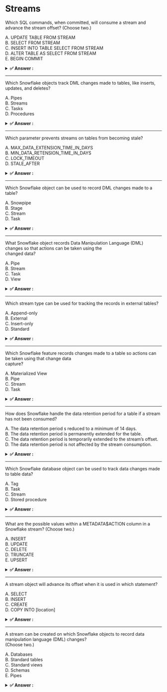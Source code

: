 # Streams                                                                                                                                                                                                                                                                                        
Which SQL commands, when committed, will consume a stream and advance the stream offset? (Choose two.)                                                                                                                                                                                           
                                                                                                                                                                                                                                                                                                 
A. UPDATE TABLE FROM STREAM<br>B. SELECT FROM STREAM<br>C. INSERT INTO TABLE SELECT FROM STREAM<br>D. ALTER TABLE AS SELECT FROM STREAM<br>E. BEGIN COMMIT                                                                                                                                       
                                                                                                                                                                                                                                                                                                 
<details>                                                                                                                                                                                                                                                                                        
<summary><strong>✅ Answer : </strong></summary>                                                                                                                                                                                                                                                 
<strong>A, C</strong>                                                                                                                                                                                                                                                                            
                                                                                                                                                                                                                                                                                                 
Here's a detailed justification for why options A and C are the correct answers, while options B, D, and E are                                                                                                                                                                                   
incorrect, regarding Snowflake stream consumption and offset advancement:Correct Answers: A and C                                                                                                                                                                                                
A. UPDATE TABLE FROM STREAM: When an UPDATE statement incorporates data from a stream, Snowflake                                                                                                                                                                                                 
processes the new data entries within the stream and applies the updates to the target table. The act of                                                                                                                                                                                         
applying these changes effectively consumes the stream data that was read by the UPDATE command. Upon                                                                                                                                                                                            
successful commit of the transaction, the stream's offset is advanced, marking that data as processed.                                                                                                                                                                                           
C. INSERT INTO TABLE SELECT FROM STREAM: Similar to the UPDATE statement, using INSERT with a                                                                                                                                                                                                    
SELECT from a stream causes Snowflake to read and insert the stream's data into the specified table. The                                                                                                                                                                                         
stream's data is consumed as it is incorporated into the table. When the transaction containing the INSERT                                                                                                                                                                                       
command is committed, the stream's offset progresses.                                                                                                                                                                                                                                            
Incorrect Answers: B, D, and E                                                                                                                                                                                                                                                                   
B. SELECT FROM STREAM: A SELECT statement, used to query a stream, only reads the stream's data. It                                                                                                                                                                                              
doesn't perform any modifications or consume the data. The stream's offset remains unchanged after a                                                                                                                                                                                             
SELECT operation as the data is not moved or transformed in a way that requires consumption.                                                                                                                                                                                                     
D. ALTER TABLE AS SELECT FROM STREAM: The ALTER TABLE AS SELECT command recreates or                                                                                                                                                                                                             
modifies the target table based on the results of the SELECT. While the SELECT part of this operation does                                                                                                                                                                                       
read from a stream, the ALTER TABLE part does not consume stream data for its modification. This command                                                                                                                                                                                         
will read stream data to create new table structure, but the data that this table gets is based on the query                                                                                                                                                                                     
made from it. Therefore the stream offset will NOT be advanced.                                                                                                                                                                                                                                  
E. BEGIN COMMIT: BEGIN and COMMIT are transactional control statements. BEGIN initiates a transaction,                                                                                                                                                                                           
and COMMIT concludes it by permanently saving the changes made within the transaction. These commands                                                                                                                                                                                            
are necessary for any data manipulation that will advance the stream offset but they, themselves, do not                                                                                                                                                                                         
directly consume stream data. They allow other statements to do so.                                                                                                                                                                                                                              
Key Concept: Stream Consumption                                                                                                                                                                                                                                                                  
In Snowflake, a stream acts as a change data capture (CDC) mechanism. It tracks changes made to a source                                                                                                                                                                                         
table. SQL commands that consume the stream are those that move or transform the data from the stream to                                                                                                                                                                                         
another location. Commands which only query the stream do not consume the stream. When a transaction                                                                                                                                                                                             
including a stream-consuming command is committed, the stream's internal offset moves forward, marking                                                                                                                                                                                           
that the processed data has been read and prevents it from being read again. If the transaction was to be                                                                                                                                                                                        
rolled back the stream offset would not move. This provides transactional consistency.                                                                                                                                                                                                           
Authoritative Links:                                                                                                                                                                                                                                                                             
Snowflake Streams Documentation: https://docs.snowflake.com/en/sql-reference/sql/create-stream.html                                                                                                                                                                                              
Snowflake Stream Consumption and Offsets: https://docs.snowflake.com/en/sql-reference/sql/createstream.html#stream-consumption                                                                                                                                                                   
</details>                                                                                                                                                                                                                                                                                       
                                                                                                                                                                                                                                                                                                 
                                                                                                                                                                                                                                                                                                 
---                                                                                                                                                                                                                                                                                              
Which Snowflake objects track DML changes made to tables, like inserts, updates, and deletes?                                                                                                                                                                                                    
                                                                                                                                                                                                                                                                                                 
A. Pipes<br>B. Streams<br>C. Tasks<br>D. Procedures                                                                                                                                                                                                                                              
                                                                                                                                                                                                                                                                                                 
<details>                                                                                                                                                                                                                                                                                        
<summary><strong>✅ Answer : </strong></summary>                                                                                                                                                                                                                                                 
<strong>B</strong>                                                                                                                                                                                                                                                                               
                                                                                                                                                                                                                                                                                                 
Here's a detailed justification for why Streams are the correct answer:                                                                                                                                                                                                                          
Streams in Snowflake are designed specifically to track Data Manipulation Language (DML) changes made to                                                                                                                                                                                         
tables, providing a change data capture (CDC) mechanism. When inserts, updates, or deletes occur on a                                                                                                                                                                                            
source table, the stream records these changes. A stream only tracks changes; it does not store the entire                                                                                                                                                                                       
source table's data. This makes streams an efficient way to monitor data modifications without the overhead                                                                                                                                                                                      
of duplicating the entire table.                                                                                                                                                                                                                                                                 
Pipes, on the other hand, are used for continuous data ingestion. They automate the process of loading data                                                                                                                                                                                      
from external stages into Snowflake tables but do not track DML changes after the data has been loaded.                                                                                                                                                                                          
Tasks are used to schedule SQL statements, including data transformations and loading, but they do not                                                                                                                                                                                           
inherently track DML changes on a table in the way streams do. Procedures are stored blocks of SQL code                                                                                                                                                                                          
that can perform various operations, but like Tasks, they don't automatically track DML changes; custom logic                                                                                                                                                                                    
would need to be written to achieve such tracking. Streams track what rows have changed, including whichwere inserted, deleted, or updated, along with metadata about the changes.                                                                                                               
Therefore, only Streams have the built-in capability to track the specified types of DML operations.                                                                                                                                                                                             
Refer to the following documentation for further clarification:                                                                                                                                                                                                                                  
Snowflake Streams: https://docs.snowflake.com/en/user-guide/streams.html                                                                                                                                                                                                                         
Snowflake Pipes: https://docs.snowflake.com/en/user-guide/data-load-snowpipe-intro.html                                                                                                                                                                                                          
Snowflake Tasks: https://docs.snowflake.com/en/user-guide/tasks-intro.html                                                                                                                                                                                                                       
Snowflake Procedures: https://docs.snowflake.com/en/sql-reference/stored-procedures-overview.html                                                                                                                                                                                                
</details>                                                                                                                                                                                                                                                                                       
                                                                                                                                                                                                                                                                                                 
                                                                                                                                                                                                                                                                                                 
---                                                                                                                                                                                                                                                                                              
Which parameter prevents streams on tables from becoming stale?                                                                                                                                                                                                                                  
                                                                                                                                                                                                                                                                                                 
A. MAX_DATA_EXTENSION_TIME_IN_DAYS<br>B. MIN_DATA_RETENSION_TIME_IN_DAYS<br>C. LOCK_TIMEOUT<br>D. STALE_AFTER                                                                                                                                                                                    
                                                                                                                                                                                                                                                                                                 
<details>                                                                                                                                                                                                                                                                                        
<summary><strong>✅ Answer : </strong></summary>                                                                                                                                                                                                                                                 
<strong>A</strong>                                                                                                                                                                                                                                                                               
                                                                                                                                                                                                                                                                                                 
The correct answer is A. MAX_DATA_EXTENSION_TIME_IN_DAYS. Streams in Snowflake track changes to                                                                                                                                                                                                  
tables, providing a way to implement change data capture (CDC). When a table is modified, the stream records                                                                                                                                                                                     
these changes. However, streams can become "stale" if they are not consumed within a certain period. This                                                                                                                                                                                        
staleness occurs because Snowflake may purge historical data, including the change tracking information                                                                                                                                                                                          
needed by the stream.                                                                                                                                                                                                                                                                            
The MAX_DATA_EXTENSION_TIME_IN_DAYS parameter, configurable at the table level, prevents streams                                                                                                                                                                                                 
from becoming stale by controlling the maximum number of days that the historical change tracking data is                                                                                                                                                                                        
retained. By extending the retention period, the stream can be consumed even if it hasn't been read for a                                                                                                                                                                                        
longer duration. If the stream isn’t consumed within this period, it might become stale, and queries on the                                                                                                                                                                                      
stream will then fail.                                                                                                                                                                                                                                                                           
Options B, C, and D are not related to preventing stream staleness. MIN_DATA_RETENTION_TIME_IN_DAYS                                                                                                                                                                                              
(B) defines the minimum number of days that historical data is retained, but doesn't control change tracking                                                                                                                                                                                     
for streams specifically. LOCK_TIMEOUT (C) is related to session locking, not data retention. STALE_AFTER                                                                                                                                                                                        
(D) isn’t a standard Snowflake parameter related to stream behavior. Therefore,                                                                                                                                                                                                                  
MAX_DATA_EXTENSION_TIME_IN_DAYS is the only option that directly impacts the ability of streams to                                                                                                                                                                                               
function correctly over time. Properly managing this setting is crucial for reliable CDC implementations.                                                                                                                                                                                        
Snowflake Documentation on StreamsSnowflake Documentation on Data Retention                                                                                                                                                                                                                      
</details>                                                                                                                                                                                                                                                                                       
                                                                                                                                                                                                                                                                                                 
                                                                                                                                                                                                                                                                                                 
---                                                                                                                                                                                                                                                                                              
Which Snowflake object can be used to record DML changes made to a table?                                                                                                                                                                                                                        
                                                                                                                                                                                                                                                                                                 
A. Snowpipe<br>B. Stage<br>C. Stream<br>D. Task                                                                                                                                                                                                                                                  
                                                                                                                                                                                                                                                                                                 
<details>                                                                                                                                                                                                                                                                                        
<summary><strong>✅ Answer : </strong></summary>                                                                                                                                                                                                                                                 
<strong>C</strong>                                                                                                                                                                                                                                                                               
                                                                                                                                                                                                                                                                                                 
The correct answer is C. Stream. Streams in Snowflake are database objects designed specifically to track                                                                                                                                                                                        
Data Manipulation Language (DML) changes made to tables, views, or external tables. They act as change                                                                                                                                                                                           
data capture (CDC) mechanisms, recording inserts, updates, and deletes. Unlike Snowpipes, which are used                                                                                                                                                                                         
for continuous data loading, streams focus on tracking changes to existing data. Stages, on the other hand,                                                                                                                                                                                      
are file storage locations and are not involved in tracking data modifications. Tasks are for scheduling SQL                                                                                                                                                                                     
operations and do not inherently record DML changes. A stream maintains a record of the changes,                                                                                                                                                                                                 
essentially a change log, that can be queried and processed, enabling downstream applications and                                                                                                                                                                                                
processes to consume the changes since a specific point in time. This makes them ideal for scenarios                                                                                                                                                                                             
requiring data auditing, replication, or incremental data processing. Streams do not store data themselves;                                                                                                                                                                                      
they maintain a set of metadata referencing the data changes. When a stream is queried, it returns the delta                                                                                                                                                                                     
in data modifications, not the entire table’s content. Consequently, streams allow for efficient, differential                                                                                                                                                                                   
processing of table changes.                                                                                                                                                                                                                                                                     
For further details, consult the official Snowflake documentation:                                                                                                                                                                                                                               
https://docs.snowflake.com/en/user-guide/streams-intro                                                                                                                                                                                                                                           
</details>                                                                                                                                                                                                                                                                                       
                                                                                                                                                                                                                                                                                                 
                                                                                                                                                                                                                                                                                                 
---                                                                                                                                                                                                                                                                                              
What Snowflake object records Data Manipulation Language (DML) changes so that actions can be taken using the                                                                                                                                                                                    
changed data?                                                                                                                                                                                                                                                                                    
                                                                                                                                                                                                                                                                                                 
A. Pipe<br>B. Stream<br>C. Task<br>D. View                                                                                                                                                                                                                                                       
                                                                                                                                                                                                                                                                                                 
<details>                                                                                                                                                                                                                                                                                        
<summary><strong>✅ Answer : </strong></summary>                                                                                                                                                                                                                                                 
<strong>B</strong>                                                                                                                                                                                                                                                                               
                                                                                                                                                                                                                                                                                                 
Streams are the Snowflake objects that track Data Manipulation Language (DML) changes made to tables.                                                                                                                                                                                            
They record metadata about changes such as inserts, updates, and deletes. This change data capture (CDC)                                                                                                                                                                                         
functionality allows downstream processes to act upon only the changed data, rather than re-processing                                                                                                                                                                                           
entire tables. When a DML operation occurs on a base table, a stream effectively captures the "before" and                                                                                                                                                                                       
"after" images of modified rows. This information is then available for querying and consumption, providing a                                                                                                                                                                                    
way to incrementally process changes. Streams are crucial for implementing efficient data pipelines, enabling                                                                                                                                                                                    
near real-time analysis or triggering further automated actions. They also facilitate auditing and tracking data                                                                                                                                                                                 
modifications. Pipes, on the other hand, are used for loading data from external stages. Tasks automate SQL                                                                                                                                                                                      
statements or stored procedures on a schedule. Views are virtual tables based on queries. Hence, streams are                                                                                                                                                                                     
the correct option for tracking DML changes.                                                                                                                                                                                                                                                     
Relevant Documentation:                                                                                                                                                                                                                                                                          
Snowflake Streams                                                                                                                                                                                                                                                                                
Understanding Change Data Capture with Snowflake Streams                                                                                                                                                                                                                                         
</details>                                                                                                                                                                                                                                                                                       
                                                                                                                                                                                                                                                                                                 
                                                                                                                                                                                                                                                                                                 
---                                                                                                                                                                                                                                                                                              
Which stream type can be used for tracking the records in external tables?                                                                                                                                                                                                                       
                                                                                                                                                                                                                                                                                                 
A. Append-only<br>B. External<br>C. Insert-only<br>D. Standard                                                                                                                                                                                                                                   
                                                                                                                                                                                                                                                                                                 
<details>                                                                                                                                                                                                                                                                                        
<summary><strong>✅ Answer : </strong></summary>                                                                                                                                                                                                                                                 
<strong>C</strong>                                                                                                                                                                                                                                                                               
                                                                                                                                                                                                                                                                                                 
The correct answer is C. Insert-only. Here's why: Snowflake streams are designed to track changes in tables,                                                                                                                                                                                     
enabling Change Data Capture (CDC) functionality. Different stream types cater to specific use cases. A                                                                                                                                                                                          
standard stream tracks all DML changes (inserts, updates, deletes) on a table. An append-only stream only                                                                                                                                                                                        
tracks inserts; any updates or deletes are not captured. An insert-only stream is specifically tailored for                                                                                                                                                                                      
external tables. External tables, by definition, point to data residing outside of Snowflake's managed storage.                                                                                                                                                                                  
As such, Snowflake cannot directly track updates and deletes on these external files. Insert-only streams                                                                                                                                                                                        
provide a practical approach by tracking newly appended data to the external storage locations. This design                                                                                                                                                                                      
ensures that any new files or records added to the external source can be identified and processed by                                                                                                                                                                                            
Snowflake. Using append-only streams on standard tables is suitable for tracking only inserts, while an insertonly stream is specifically designed to track only inserts into external tables. These limitations stem from                                                                       
Snowflake’s inability to perform transactional DML operations on external files directly, hence the need for                                                                                                                                                                                     
specialized stream type for external tables. This is not the case for standard tables, where Snowflake can                                                                                                                                                                                       
track all changes. Therefore, insert-only streams are the appropriate choice for tracking changes in external                                                                                                                                                                                    
tables.                                                                                                                                                                                                                                                                                          
Authoritative Links for further research:                                                                                                                                                                                                                                                        
Snowflake Documentation on Streams: https://docs.snowflake.com/en/user-guide/streams-intro.html                                                                                                                                                                                                  
Snowflake Documentation on External Tables: https://docs.snowflake.com/en/user-guide/tables-externalintro.html                                                                                                                                                                                   
Snowflake Documentation on Stream Types: https://docs.snowflake.com/en/sql-reference/sql/createstream.html                                                                                                                                                                                       
</details>                                                                                                                                                                                                                                                                                       
                                                                                                                                                                                                                                                                                                 
                                                                                                                                                                                                                                                                                                 
---                                                                                                                                                                                                                                                                                              
Which Snowflake feature records changes made to a table so actions can be taken using that change data                                                                                                                                                                                           
capture?                                                                                                                                                                                                                                                                                         
                                                                                                                                                                                                                                                                                                 
A. Materialized View<br>B. Pipe<br>C. Stream<br>D. Task                                                                                                                                                                                                                                          
                                                                                                                                                                                                                                                                                                 
<details>                                                                                                                                                                                                                                                                                        
<summary><strong>✅ Answer : </strong></summary>                                                                                                                                                                                                                                                 
<strong>C</strong>                                                                                                                                                                                                                                                                               
                                                                                                                                                                                                                                                                                                 
The correct answer is C. Stream. Snowflake Streams are the designated feature for change data                                                                                                                                                                                                    
capture (CDC). They provide a record of data manipulation language (DML) changes made to a                                                                                                                                                                                                       
table, such as inserts, updates, and deletes. Unlike Materialized Views, which are snapshots of                                                                                                                                                                                                  
data at a specific time, Streams track changes incrementally. They do not store the data itself;                                                                                                                                                                                                 
instead, they maintain a record of which rows have been altered and what the nature of the                                                                                                                                                                                                       
alteration was. This allows for efficient and real-time processing of changes for downstream                                                                                                                                                                                                     
applications or data pipelines. Pipes are designed for data ingestion from external locations, not                                                                                                                                                                                               
tracking changes within Snowflake tables. Tasks are used for scheduling SQL code to run at                                                                                                                                                                                                       
specified intervals and while they can be combined with streams for CDC workflows, they do not                                                                                                                                                                                                   
directly provide the CDC capability. Thus, Streams are the only Snowflake feature providing the                                                                                                                                                                                                  
functionality to record changes to a table for change data capture.                                                                                                                                                                                                                              
Further Research:                                                                                                                                                                                                                                                                                
Snowflake Documentation on Streams: https://docs.snowflake.com/en/user-guide/streams-intro                                                                                                                                                                                                       
Snowflake Documentation on Change Data Capture: https://docs.snowflake.com/en/guidesconcepts-cdc                                                                                                                                                                                                 
</details>                                                                                                                                                                                                                                                                                       
                                                                                                                                                                                                                                                                                                 
                                                                                                                                                                                                                                                                                                 
---                                                                                                                                                                                                                                                                                              
How does Snowflake handle the data retention period for a table if a stream has not been consumed?                                                                                                                                                                                               
                                                                                                                                                                                                                                                                                                 
A. The data retention period s reduced to a minimum of 14 days.<br>B. The data retention period is permanently extended for the table.<br>C. The data retention period is temporarily extended to the stream’s offset.<br>D. The data retention period is not affected by the stream consumption.
                                                                                                                                                                                                                                                                                                 
<details>                                                                                                                                                                                                                                                                                        
<summary><strong>✅ Answer : </strong></summary>                                                                                                                                                                                                                                                 
<strong>C</strong>                                                                                                                                                                                                                                                                               
                                                                                                                                                                                                                                                                                                 
The correct answer is C: "The data retention period is temporarily extended to the                                                                                                                                                                                                               
stream’s offset."                                                                                                                                                                                                                                                                                
Snowflake utilizes a feature called Time Travel, which allows access to historical data                                                                                                                                                                                                          
within a defined retention period. This retention period, typically 1 day (1440 minutes) by                                                                                                                                                                                                      
default for standard edition, dictates how far back in time you can query the data. When                                                                                                                                                                                                         
a stream is created on a table, Snowflake's Time Travel behavior is modified. If a stream                                                                                                                                                                                                        
has not consumed the changes from the source table, Snowflake temporarily extends                                                                                                                                                                                                                
the Time Travel retention period for that specific table to the point (offset) where the                                                                                                                                                                                                         
stream last read changes. This is crucial because if the stream's offset was older than                                                                                                                                                                                                          
the table's normal Time Travel period and that normal period was reached, then the                                                                                                                                                                                                               
unread changes in source table would be deleted. Snowflake prevents this data loss due                                                                                                                                                                                                           
to unconsumed stream changes. The retention extension isn’t permanent; it only                                                                                                                                                                                                                   
persists as long as the stream’s offset remains older than the table's normal Time                                                                                                                                                                                                               
Travel. Once the stream consumes changes and advances its offset, the Time Travel for                                                                                                                                                                                                            
the table is once again only limited by it’s standard configured retention period, allowing                                                                                                                                                                                                      
older data to be purged if that is older than the standard retention period. The temporary                                                                                                                                                                                                       
extension ensures data consistency between the source table and the stream's tracked                                                                                                                                                                                                             
changes, a key concept in data streaming and change data capture (CDC). Options A, B,                                                                                                                                                                                                            
and D are incorrect since Snowflake explicitly manages retention based on stream offset                                                                                                                                                                                                          
to ensure proper CDC functionality, so it is not reduced to a minimum, or permanently                                                                                                                                                                                                            
extended nor unaffected.                                                                                                                                                                                                                                                                         
Authoritative Links:                                                                                                                                                                                                                                                                             
Snowflake Documentation on Streams: https://docs.snowflake.com/en/sqlreference/sql/create-stream.html (Focus on the section regarding "Stream Behavior and                                                                                                                                       
Data Retention.")                                                                                                                                                                                                                                                                                
Snowflake Documentation on Time Travel: https://docs.snowflake.com/en/userguide/data-time-travel.html (Specifically the behavior in relation to streams and change                                                                                                                               
data capture).                                                                                                                                                                                                                                                                                   
</details>                                                                                                                                                                                                                                                                                       
                                                                                                                                                                                                                                                                                                 
                                                                                                                                                                                                                                                                                                 
---                                                                                                                                                                                                                                                                                              
Which Snowflake database object can be used to track data changes made to table data?                                                                                                                                                                                                            
                                                                                                                                                                                                                                                                                                 
A. Tag<br>B. Task<br>C. Stream<br>D. Stored procedure                                                                                                                                                                                                                                            
                                                                                                                                                                                                                                                                                                 
<details>                                                                                                                                                                                                                                                                                        
<summary><strong>✅ Answer : </strong></summary>                                                                                                                                                                                                                                                 
<strong>C</strong>                                                                                                                                                                                                                                                                               
                                                                                                                                                                                                                                                                                                 
The correct answer is C. Stream.                                                                                                                                                                                                                                                                 
Streams in Snowflake are specifically designed to track Data Manipulation Language                                                                                                                                                                                                               
(DML) changes, such as inserts, updates, and deletes, made to table data. They function                                                                                                                                                                                                          
as change data capture (CDC) mechanisms, recording the modified rows along with                                                                                                                                                                                                                  
metadata about the operation (e.g., type of change, timestamp). They are lightweight                                                                                                                                                                                                             
and don't store copies of the table data, only the metadata about the changes. This                                                                                                                                                                                                              
makes them efficient for capturing data modifications. Tags, Tasks, and Stored                                                                                                                                                                                                                   
Procedures do not inherently fulfill the role of tracking data changes like Streams do.                                                                                                                                                                                                          
Tags are used for metadata labeling, Tasks are for scheduling SQL code execution, and                                                                                                                                                                                                            
Stored Procedures are for encapsulating logic. While you might incorporate Streams into                                                                                                                                                                                                          
a Stored Procedure, that would not be the primary function of the procedure itself.                                                                                                                                                                                                              
Streams provide the ability to query data that has changed in a table, enabling                                                                                                                                                                                                                  
downstream processing or audits of the modifications. This makes them vital for various                                                                                                                                                                                                          
use cases like data replication, change history tracking, and real-time analytics based on                                                                                                                                                                                                       
alterations in the data source. Therefore, the object that best suits the purpose of                                                                                                                                                                                                             
tracking data changes in Snowflake tables is the Stream.                                                                                                                                                                                                                                         
Further Research:Snowflake Documentation on Streams: https://docs.snowflake.com/en/userguide/streams.html                                                                                                                                                                                        
Change Data Capture (CDC) Concepts: Search for "Change Data Capture" on reputable                                                                                                                                                                                                                
cloud computing resource websites.                                                                                                                                                                                                                                                               
</details>                                                                                                                                                                                                                                                                                       
                                                                                                                                                                                                                                                                                                 
                                                                                                                                                                                                                                                                                                 
---                                                                                                                                                                                                                                                                                              
What are the possible values within a METADATA$ACTION column in a Snowflake stream? (Choose two.)                                                                                                                                                                                                
                                                                                                                                                                                                                                                                                                 
A. INSERT<br>B. UPDATE<br>C. DELETE<br>D. TRUNCATE<br>E. UPSERT                                                                                                                                                                                                                                  
                                                                                                                                                                                                                                                                                                 
<details>                                                                                                                                                                                                                                                                                        
<summary><strong>✅ Answer : </strong></summary>                                                                                                                                                                                                                                                 
<strong>A, D</strong>                                                                                                                                                                                                                                                                            
                                                                                                                                                                                                                                                                                                 
The METADATA$ACTION column in a Snowflake stream tracks the type of change made                                                                                                                                                                                                                  
to a table that the stream is monitoring. This column is crucial for understanding the                                                                                                                                                                                                           
nature of modifications and is used when consuming data from the stream. The two                                                                                                                                                                                                                 
possible values that METADATA$ACTION can hold are INSERT and DELETE. When a new                                                                                                                                                                                                                  
row is added to the source table, the stream records this with an INSERT value in                                                                                                                                                                                                                
METADATA$ACTION. Conversely, if a row is removed from the source table, the stream                                                                                                                                                                                                               
marks the corresponding record with a DELETE value. It’s important to note that                                                                                                                                                                                                                  
Snowflake streams don't directly track UPDATE operations. Instead, an update is                                                                                                                                                                                                                  
treated as a combination of a delete of the old row and an insert of the new, modified                                                                                                                                                                                                           
row. TRUNCATE operations are not tracked directly within the METADATA$ACTION but                                                                                                                                                                                                                 
result in a complete deletion of all rows, each indicated with a DELETE. There is no                                                                                                                                                                                                             
explicit UPSERT operation recorded as well, an upsert would be represented with either                                                                                                                                                                                                           
an insert or an update. Consequently, options A (INSERT) and D (DELETE) are the correct                                                                                                                                                                                                          
values of the METADATA$ACTION column.For further research and confirmation, please                                                                                                                                                                                                               
refer to the official Snowflake documentation:                                                                                                                                                                                                                                                   
Snowflake Streams                                                                                                                                                                                                                                                                                
Stream Metadata Columns                                                                                                                                                                                                                                                                          
</details>                                                                                                                                                                                                                                                                                       
                                                                                                                                                                                                                                                                                                 
                                                                                                                                                                                                                                                                                                 
---                                                                                                                                                                                                                                                                                              
A stream object will advance its offset when it is used in which statement?                                                                                                                                                                                                                      
                                                                                                                                                                                                                                                                                                 
A. SELECT<br>B. INSERT<br>C. CREATE<br>D. COPY INTO [location]                                                                                                                                                                                                                                   
                                                                                                                                                                                                                                                                                                 
<details>                                                                                                                                                                                                                                                                                        
<summary><strong>✅ Answer : </strong></summary>                                                                                                                                                                                                                                                 
<strong>B</strong>                                                                                                                                                                                                                                                                               
                                                                                                                                                                                                                                                                                                 
The Correct answer is ["B"]                                                                                                                                                                                                                                                                      
</details>                                                                                                                                                                                                                                                                                       
                                                                                                                                                                                                                                                                                                 
                                                                                                                                                                                                                                                                                                 
---                                                                                                                                                                                                                                                                                              
A stream can be created on which Snowflake objects to record data manipulation language (DML) changes?                                                                                                                                                                                           
(Choose two.)                                                                                                                                                                                                                                                                                    
                                                                                                                                                                                                                                                                                                 
A. Databases<br>B. Standard tables<br>C. Standard views<br>D. Schemas<br>E. Pipes                                                                                                                                                                                                                
                                                                                                                                                                                                                                                                                                 
<details>                                                                                                                                                                                                                                                                                        
<summary><strong>✅ Answer : </strong></summary>                                                                                                                                                                                                                                                 
<strong>B, C</strong>                                                                                                                                                                                                                                                                            
                                                                                                                                                                                                                                                                                                 
The Correct answer is ["B","C"]                                                                                                                                                                                                                                                                  
</details>                                                                                                                                                                                                                                                                                       
                                                                                                                                                                                                                                                                                                 
                                                                                                                                                                                                                                                                                                 
